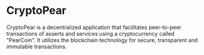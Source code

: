 # CryptoPear
CryptoPear is a decentralized application that facilitates peer-to-peer transactions of asserts and services using a cryptocurrency called "PearCoin". It utilizes the blockchain technology for secure, transparent and immutable transactions.

